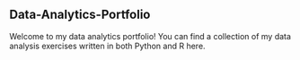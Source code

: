 ## Data-Analytics-Portfolio
Welcome to my data analytics portfolio! You can find a collection of my data analysis exercises written in both Python and R here.
